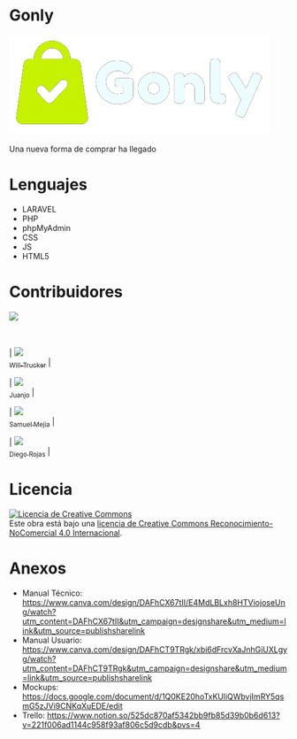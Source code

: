 # Gonly

<img src="https://github.com/Will-Trucker/Gonly-web/blob/main/Gonly/resources/img/Logos/logo-gonly-white-letters.png">

Una nueva forma de comprar ha llegado

# Lenguajes

- LARAVEL
- PHP
- phpMyAdmin
- CSS
- JS
- HTML5

# Contribuidores

  <p align="left">
   <img src="https://img.shields.io/badge/STATUS-EN%20DESAROLLO-green">
   </p>
   <br>
   
   | [<img src="https://avatars.githubusercontent.com/u/83888568?v=4" width=115>
   <br>
   <sub>Will-Trucker</sub>](https://github.com/Will-Trucker) | 
   
   | [<img src="https://avatars.githubusercontent.com/u/119774354?v=4" width=115>
   <br>
   <sub>Juanjo</sub>](https://github.com/JuanJ0234) |  
   
   | [<img src="https://avatars.githubusercontent.com/u/79532040?v=4" width=115>
   <br>
   <sub>Samuel Mejia</sub>](https://github.com/Samuel-Mejia) | 
   
   | [<img src="https://avatars.githubusercontent.com/u/87559944?v=4" width=115>
   <br>
   <sub>Diego Rojas</sub>](https://github.com/FUOWAII) |

# Licencia

<a rel="license" href="http://creativecommons.org/licenses/by-nc/4.0/"><img alt="Licencia de Creative Commons" style="border-width:0" src="https://i.creativecommons.org/l/by-nc/4.0/88x31.png" /></a><br />Este obra está bajo una <a rel="license" href="http://creativecommons.org/licenses/by-nc/4.0/">licencia de Creative Commons Reconocimiento-NoComercial 4.0 Internacional</a>.

# Anexos

- Manual Técnico: https://www.canva.com/design/DAFhCX67tII/E4MdLBLxh8HTViojoseUng/watch?utm_content=DAFhCX67tII&utm_campaign=designshare&utm_medium=link&utm_source=publishsharelink
- Manual Usuario: https://www.canva.com/design/DAFhCT9TRgk/xbi6dFrcvXaJnhGiUXLgyg/watch?utm_content=DAFhCT9TRgk&utm_campaign=designshare&utm_medium=link&utm_source=publishsharelink
- Mockups: https://docs.google.com/document/d/1Q0KE20hoTxKUliQWbvjImRY5qsmG5zJVi9CNKqXuEDE/edit
- Trello: https://www.notion.so/525dc870af5342bb9fb85d39b0b6d613?v=221f006ad1144c958f93af806c5d9cdb&pvs=4
